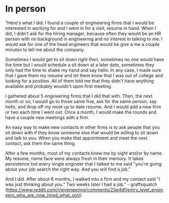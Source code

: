 # In person

"Here's what I did. I found a couple of engineering firms that I would be interested in working for and I went in for a visit, resume in hand. When I did, I didn't ask for the hiring manager, because often they would be an HR person with no background in engineering and no interest in talking to me. I would ask for one of the head engineers that would be give a me a couple minutes to tell me about the company.

Sometimes I would get to sit down right then, sometimes no one would have the time but I would schedule a sit down at a later date, sometimes they only had the time to shake my hand and say hello. In any case, I made sure that I gave them my resume and let them know that I was out of college and looking for a position. All of them told me that they didn't have anything available and probably wouldn't upon first meeting.

I gathered about 5 engineering firms that I did that with. Then, the next month or so, I would go to those same five, ask for the same person, say hello, and drop off my most up to date resume. And I would add a new firm or two each time I went out. Once a month, I would make the rounds and have a couple new meetings with a firm.

An easy way to make new contacts in other firms is to ask people that you sit down with if they know someone else that would be willing to sit down and talk to you. When you make that appointment and meet the next contact, ask them the same thing.

After a few months, most of my contacts knew me by sight and/or by name. My resume, name face were always fresh in their memory. It takes persistence but every single engineer that I talked to me said "you're going about your job search the right way. And you will find a job."

And I did. After about 6 months, I walked into a firm and my contact said "I was just thinking about you." Two weeks later I had a job." - graffsquatch (https://www.reddit.com/r/engineering/comments/23e4df/entry_level_engineers_who_are_now_hired_what_got/)

